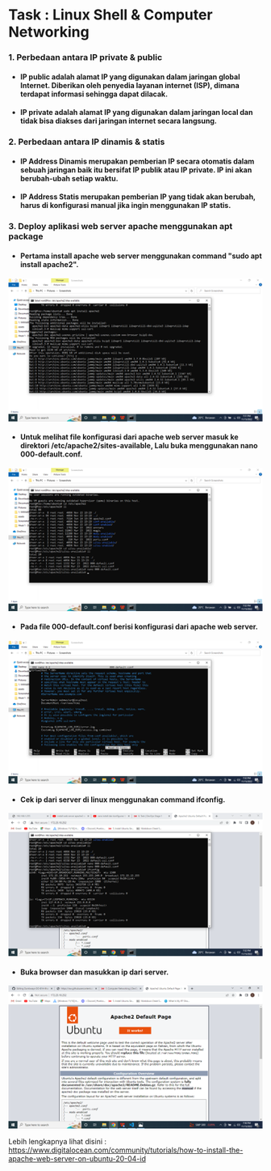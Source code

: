 # Task : Linux Shell & Computer Networking


### 1. Perbedaan antara IP private & public

* #### IP public adalah alamat IP yang digunakan dalam jaringan global Internet. Diberikan oleh penyedia layanan internet (ISP), dimana terdapat informasi sehingga dapat dilacak.

* #### IP private adalah alamat IP yang digunakan dalam jaringan local dan tidak bisa diakses dari jaringan internet secara langsung.


### 2. Perbedaan antara IP dinamis & statis

* #### IP Address Dinamis merupakan pemberian IP secara otomatis dalam sebuah jaringan baik itu bersifat IP publik atau IP private. IP ini akan berubah-ubah setiap waktu.

* #### IP Address Statis merupakan pemberian IP yang tidak akan berubah, harus di konfigurasi manual jika ingin menggunakan IP statis.


### 3. Deploy aplikasi web server apache menggunakan apt package

* #### Pertama install apache web server menggunakan command "sudo apt install apache2".
![01](assets/1.png)

* #### Untuk melihat file konfigurasi dari apache web server masuk ke direktori /etc/apache2/sites-available, Lalu buka menggunakan nano 000-default.conf.
![02](assets/2.png)

* #### Pada file 000-default.conf berisi konfigurasi dari apache web server.
![03](assets/3.png)

* #### Cek ip dari server di linux menggunakan command ifconfig.
![04](assets/4.png)

* #### Buka browser dan masukkan ip dari server.
![05](assets/5.png)

Lebih lengkapnya lihat disini : https://www.digitalocean.com/community/tutorials/how-to-install-the-apache-web-server-on-ubuntu-20-04-id
